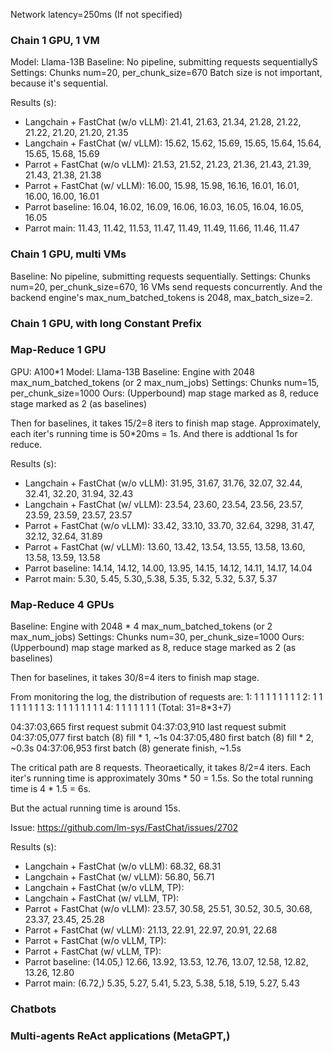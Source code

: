 Network latency=250ms (If not specified)

### Chain 1 GPU, 1 VM

Model: Llama-13B
Baseline: No pipeline, submitting requests sequentiallyS
Settings: Chunks num=20, per_chunk_size=670
Batch size is not important, because it's sequential.

Results (s):
- Langchain + FastChat (w/o vLLM): 21.41, 21.63, 21.34, 21.28, 21.22, 21.22, 21.20, 21.20, 21.35
- Langchain + FastChat (w/ vLLM): 15.62, 15.62, 15.69, 15.65, 15.64, 15.64, 15.65, 15.68, 15.69
- Parrot + FastChat (w/o vLLM): 21.53, 21.52, 21.23, 21.36, 21.43, 21.39, 21.43, 21.38, 21.38
- Parrot + FastChat (w/ vLLM): 16.00, 15.98, 15.98, 16.16, 16.01, 16.01, 16.00, 16.00, 16.01
- Parrot baseline: 16.04, 16.02, 16.09, 16.06, 16.03, 16.05, 16.04, 16.05, 16.05
- Parrot main: 11.43, 11.42, 11.53, 11.47, 11.49, 11.49, 11.66, 11.46, 11.47

### Chain 1 GPU, multi VMs

Baseline: No pipeline, submitting requests sequentially.
Settings: Chunks num=20, per_chunk_size=670, 16 VMs send requests concurrently.
And the backend engine's max_num_batched_tokens is 2048, max_batch_size=2.

### Chain 1 GPU, with long Constant Prefix


### Map-Reduce 1 GPU

GPU: A100*1
Model: Llama-13B
Baseline: Engine with 2048 max_num_batched_tokens (or 2 max_num_jobs)
Settings: Chunks num=15, per_chunk_size=1000
Ours: (Upperbound) map stage marked as 8, reduce stage marked as 2 (as baselines)

Then for baselines, it takes 15/2=8 iters to finish map stage.
Approximately, each iter's running time is 50*20ms = 1s. And there is addtional 1s for reduce.

Results (s):
- Langchain + FastChat (w/o vLLM): 31.95, 31.67, 31.76, 32.07, 32.44, 32.41, 32.20, 31.94, 32.43
- Langchain + FastChat (w/ vLLM): 23.54, 23.60, 23.54, 23.56, 23.57, 23.59, 23.59, 23.57, 23.57
- Parrot + FastChat (w/o vLLM): 33.42, 33.10, 33.70, 32.64, 3298, 31.47, 32.12, 32.64, 31.89
- Parrot + FastChat (w/ vLLM): 13.60, 13.42, 13.54, 13.55, 13.58, 13.60, 13.58, 13.59, 13.58
- Parrot baseline: 14.14, 14.12, 14.00, 13.95, 14.15, 14.12, 14.11, 14.17, 14.04
- Parrot main: 5.30, 5.45, 5.30,,5.38, 5.35, 5.32, 5.32, 5.37, 5.37

### Map-Reduce 4 GPUs

Baseline: Engine with 2048 * 4 max_num_batched_tokens (or 2 max_num_jobs)
Settings: Chunks num=30, per_chunk_size=1000
Ours: (Upperbound) map stage marked as 8, reduce stage marked as 2 (as baselines)

Then for baselines, it takes 30/8=4 iters to finish map stage.

From monitoring the log, the distribution of requests are:
1: 1 1 1 1 1 1 1 1
2: 1 1 1 1 1 1 1 1
3: 1 1 1 1 1 1 1 1
4: 1 1 1 1 1 1 1
(Total: 31=8*3+7)

04:37:03,665 first request submit
04:37:03,910 last request submit
04:37:05,077 first batch (8) fill * 1, ~1s
04:37:05,480 first batch (8) fill * 2, ~0.3s
04:37:06,953 first batch (8) generate finish, ~1.5s

The critical path are 8 requests. Theoraetically, it takes 8/2=4 iters. Each iter's running time 
is approximately 30ms * 50 = 1.5s. So the total running time is 4 * 1.5 = 6s.

But the actual running time is around 15s.

Issue: https://github.com/lm-sys/FastChat/issues/2702

Results (s):
- Langchain + FastChat (w/o vLLM): 68.32, 68.31
- Langchain + FastChat (w/ vLLM): 56.80, 56.71
- Langchain + FastChat (w/o vLLM, TP):
- Langchain + FastChat (w/ vLLM, TP):
- Parrot + FastChat (w/o vLLM): 23.57, 30.58, 25.51, 30.52, 30.5, 30.68, 23.37, 23.45, 25.28
- Parrot + FastChat (w/ vLLM): 21.13, 22.91, 22.97, 20.91, 22.68
- Parrot + FastChat (w/o vLLM, TP): 
- Parrot + FastChat (w/ vLLM, TP): 
- Parrot baseline: (14.05,) 12.66, 13.92, 13.53, 12.76, 13.07, 12.58, 12.82, 13.26, 12.80
- Parrot main: (6.72,) 5.35, 5.27, 5.41, 5.23, 5.38, 5.18, 5.19, 5.27, 5.43


### Chatbots


### Multi-agents ReAct applications (MetaGPT,)